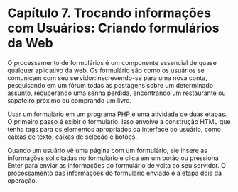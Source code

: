 # Capítulo 7. Trocando informações com Usuários: Criando formulários da Web

O processamento de formulários é um componente essencial de quase qualquer aplicativo da web. Os formulário são como os usuários se comunicam com 
seu servidor:inscrevendo-se para uma nova conta, pesquisando em um fórum todas as postagens sobre um determinado assunto, recuperando uma senha 
perdida, encontrando um restaurante ou sapateiro próximo ou comprando um livro.

Usar um formulário em um programa PHP é uma atividade de duas etapas. O primeiro passo é exibir o formulário. Isso envolve a construção HTML que 
tenha tags para os elementos apropriados da interface do usuário, como caixas de texto, caixas de seleção e botões.

Quando um usuário vê uma página com um formulário, ele insere as informações solicitadas no formulário e clica em um botão ou pressiona Enter para 
enviar as informações do formulário de volta ao seu servidor. O processamento das informações do formulário enviado é a etapa dois da operação.

